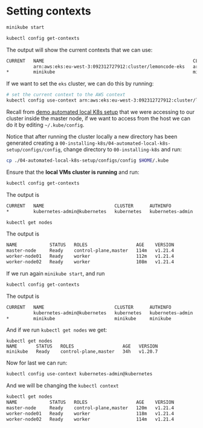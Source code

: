 # Setting contexts

```bash
minikube start
```

```bash
kubectl config get-contexts
```

The output will show the current contexts that we can use:

```bash
CURRENT   NAME                                                       CLUSTER                                                    AUTHINFO                                                   NAMESPACE
          arn:aws:eks:eu-west-3:092312727912:cluster/lemoncode-eks   arn:aws:eks:eu-west-3:092312727912:cluster/lemoncode-eks   arn:aws:eks:eu-west-3:092312727912:cluster/lemoncode-eks   
*         minikube                                                   minikube                                                   minikube                                                   default
```

If we want to set the `eks` cluster, we can do this by running:

```bash
# set the current context to the AWS context
kubectl config use-context arn:aws:eks:eu-west-3:092312727912:cluster/lemoncode-eks
```

Recall from [demo automated local K8s setup](00-installing-k8s/04-automated-local-k8s-setup) that we were accessing to our cluster inside the master node, if we want to access from the host we can do it by editing `~/.kube/config`.

Notice that after running the cluster locally a new directory has been generated creating a `00-installing-k8s/04-automated-local-k8s-setup/configs/config`, change directory to `00-installing-k8s` and run:

```bash
cp ./04-automated-local-k8s-setup/configs/config $HOME/.kube
```

Ensure that the **local VMs cluster is running** and run:

```bash
kubectl config get-contexts
```

The output is

```bash
CURRENT   NAME                          CLUSTER      AUTHINFO           NAMESPACE
*         kubernetes-admin@kubernetes   kubernetes   kubernetes-admin  
```

```bash
kubectl get nodes
```

The output is

```bash
NAME            STATUS   ROLES                  AGE    VERSION
master-node     Ready    control-plane,master   114m   v1.21.4
worker-node01   Ready    worker                 112m   v1.21.4
worker-node02   Ready    worker                 108m   v1.21.4
```

If we run again `minikube start`, and run 

```bash
kubectl config get-contexts
```

The output is

```bash
CURRENT   NAME                          CLUSTER      AUTHINFO           NAMESPACE
          kubernetes-admin@kubernetes   kubernetes   kubernetes-admin   
*         minikube                      minikube     minikube           default
```

And if we run `kubectl get nodes` we get:

```
kubectl get nodes
NAME       STATUS   ROLES                  AGE   VERSION
minikube   Ready    control-plane,master   34h   v1.20.7
```

Now for last we can run:

```bash
kubectl config use-context kubernetes-admin@kubernetes
```

And we will be changing the `kubectl context`

```bash
kubectl get nodes
NAME            STATUS   ROLES                  AGE    VERSION
master-node     Ready    control-plane,master   120m   v1.21.4
worker-node01   Ready    worker                 118m   v1.21.4
worker-node02   Ready    worker                 114m   v1.21.4
```